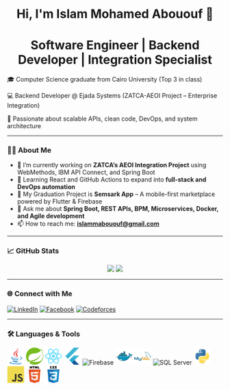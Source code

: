 <h1 align="center">Hi, I'm Islam Mohamed Abououf 👋</h1>
<h1 align="center">Software Engineer | Backend Developer | Integration Specialist</h1>

<p align="left">
🎓 Computer Science graduate from Cairo University (Top 3 in class)  
</p>
<p align="left">
💻 Backend Developer @ Ejada Systems (ZATCA-AEOI Project – Enterprise Integration)  
</p>
<p align="left">
🚀 Passionate about scalable APIs, clean code, DevOps, and system architecture  
</p>

---

### 👨‍💻 About Me

- 🔭 I’m currently working on **ZATCA’s AEOI Integration Project** using WebMethods, IBM API Connect, and Spring Boot  
- 🌱 Learning React and GitHub Actions to expand into **full-stack and DevOps automation**  
- 📱 My Graduation Project is **Semsark App** – A mobile-first marketplace powered by Flutter & Firebase  
- 💬 Ask me about **Spring Boot, REST APIs, BPM, Microservices, Docker, and Agile development**  
- 📫 How to reach me: **islammabououf@gmail.com**

---

### 📈 GitHub Stats

<p align="center">
  <img src="https://github-readme-stats.vercel.app/api?username=eng-islamAbououf&show_icons=true&theme=github_dark" width="48%" />
  <img src="https://github-readme-streak-stats.herokuapp.com/?user=eng-islamAbououf&theme=github-dark" width="48%" />
</p>

---

### 🌐 Connect with Me

<p align="left">
  <a href="https://www.linkedin.com/in/islam-abououf/" target="_blank"><img align="center" src="https://raw.githubusercontent.com/rahuldkjain/github-profile-readme-generator/master/src/images/icons/Social/linked-in-alt.svg" alt="LinkedIn" height="30" width="40" /></a>
  <a href="https://www.facebook.com/" target="_blank"><img align="center" src="https://raw.githubusercontent.com/rahuldkjain/github-profile-readme-generator/master/src/images/icons/Social/facebook.svg" alt="Facebook" height="30" width="40" /></a>
  <a href="https://codeforces.com/profile/Fmma_7aga" target="blank"><img align="center" src="https://raw.githubusercontent.com/rahuldkjain/github-profile-readme-generator/master/src/images/icons/Social/codeforces.svg" alt="Codeforces" height="30" width="40" /></a>
</p>

---

### 🛠️ Languages & Tools

<p align="left">
  <img src="https://raw.githubusercontent.com/devicons/devicon/master/icons/java/java-original.svg" alt="Java" width="40" height="40"/> 
  <img src="https://raw.githubusercontent.com/devicons/devicon/master/icons/spring/spring-original.svg" alt="Spring Boot" width="40" height="40"/>
  <img src="https://raw.githubusercontent.com/devicons/devicon/master/icons/react/react-original.svg" alt="React" width="40" height="40"/>
  <img src="https://raw.githubusercontent.com/devicons/devicon/master/icons/flutter/flutter-original.svg" alt="Flutter" width="40" height="40"/>
  <img src="https://www.vectorlogo.zone/logos/firebase/firebase-icon.svg" alt="Firebase" width="40" height="40"/>
  <img src="https://raw.githubusercontent.com/devicons/devicon/master/icons/docker/docker-original.svg" alt="Docker" width="40" height="40"/>
  <img src="https://raw.githubusercontent.com/devicons/devicon/master/icons/mysql/mysql-original-wordmark.svg" alt="MySQL" width="40" height="40"/>
  <img src="https://www.svgrepo.com/show/303229/microsoft-sql-server-logo.svg" alt="SQL Server" width="40" height="40"/>
  <img src="https://raw.githubusercontent.com/devicons/devicon/master/icons/python/python-original.svg" alt="Python" width="40" height="40"/>
  <img src="https://raw.githubusercontent.com/devicons/devicon/master/icons/javascript/javascript-original.svg" alt="JavaScript" width="40" height="40"/>
  <img src="https://raw.githubusercontent.com/devicons/devicon/master/icons/html5/html5-original-wordmark.svg" alt="HTML5" width="40" height="40"/>
  <img src="https://raw.githubusercontent.com/devicons/devicon/master/icons/css3/css3-original-wordmark.svg" alt="CSS3" width="40" height="40"/>
</p>
